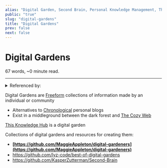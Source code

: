 ```yaml
---
alias: "Digital Garden, Second Brain, Personal Knowledge Management, The Zettelkasten Method"
public: "true"
slug: "digital-gardens"
title: "Digital Gardens"
prev: false
next: false
---
```

<script setup>
import { data } from '../../git.data.ts';
import { useData } from 'vitepress';
const pageData = useData();
</script>
<h1 class="p-name">Digital Gardens</h1>
<p>67 words, ~0 minute read. <span v-html="data[`site/${pageData.page.value.relativePath}`]" /></p>
<hr/>

<details><summary>Referenced by:</summary><a href="/garden/chronological">Chronological</a><a href="/garden/commune">Commune</a><a href="/garden/garden-rss">Garden-RSS</a><a href="/now/index">/now</a><a href="/garden/the-cozy-web">The Cozy Web</a><a href="/garden/the-small-web">The Small Web</a><a href="/garden/this-knowledge-hub">This Knowledge Hub</a></details>

Digital Gardens are [Freeform](/garden/freeform) collections of information made by an individual or community
- Alternatives to [Chronological](/garden/chronological) personal blogs
- Exist in a middleground between the dark forest and [The Cozy Web](/garden/the-cozy-web)

[This Knowledge Hub](/garden/this-knowledge-hub) is a digital garden

Collections of digital gardens and resources for creating them:
- **[https://github.com/MaggieAppleton/digital-gardeners](https://github.com/MaggieAppleton/digital-gardeners)**
- https://github.com/lyz-code/best-of-digital-gardens
- https://github.com/KasperZutterman/Second-Brain
